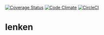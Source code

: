 [![Coverage Status](https://coveralls.io/repos/github/andela/lenken/badge.svg?t=0GlA6W)](https://coveralls.io/github/andela/lenken)
[![Code Climate](https://codeclimate.com/repos/58aaff583de51e3db2001f76/badges/5b62c4058b728e58f3a5/gpa.svg)](https://codeclimate.com/repos/58aaff583de51e3db2001f76/feed)
[![CircleCI](https://circleci.com/gh/andela/lenken.svg?style=svg)](https://circleci.com/gh/andela/lenken)
# lenken